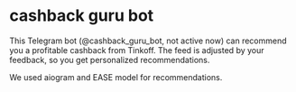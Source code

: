 # cashback guru bot


This Telegram bot (@cashback_guru_bot, not active now) can recommend you a profitable cashback from Tinkoff. The feed is adjusted by your feedback, so you get personalized recommendations.

We used aiogram and EASE model for recommendations.
